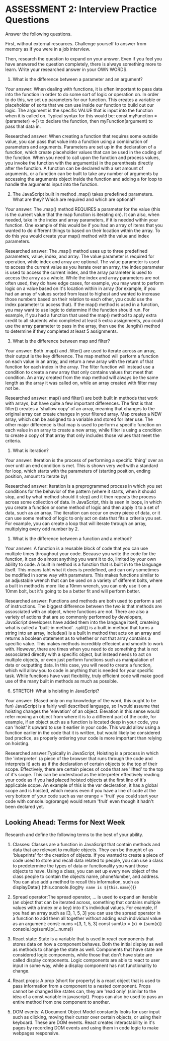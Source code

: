 # ASSESSMENT 2: Interview Practice Questions

Answer the following questions.

First, without external resources. Challenge yourself to answer from memory as if you were in a job interview.

Then, research the question to expand on your answer. Even if you feel you have answered the question completely, there is always something more to learn. Write your researched answer in your OWN WORDS.

1. What is the difference between a parameter and an argument?

Your answer: When dealing with functions, it is often important to pass data into the function in order to do some sort of logic or operation on. In order to do this, we set up parameters for our function. This creates a variable or placeholder of sorts that we can use inside our function to build out our logic. The argument is the specific VALUE that is input into the function when it is called on. Typical syntax for this would be: const myFunction = (parameter) =>{} to declare the function, then myFunction(argument) to pass that data in.

Researched answer: When creating a function that requires some outside value, you can pass that value into a function using a combination of parameters and arguments. Parameters are set up in the declaration of a function, which create placeholder values that can be used in the coding of the function. When you need to call upon the function and process values, you invoke the function with the argument(s) in the parenthesis directly after the function. A function can be declared with a set amount of arguments, or a function can be built to take any number of arguments by accessing the arguments object inside the function and adding a for loop to handle the arguments input into the function. 

2. The JavaScript built in method .map() takes predefined parameters. What are they? Which are required and which are optional?

Your answer: The .map() method REQUIRES a parameter for the value (this is the current value that the map function is iterating on). It can also, when needed, take in the index and array parameters, if it is needed within your function. One example of this would be if you had an array of items that you wanted to do different things to based on their location within the array. To do this you would create your map() method with the value and index parameters. 

Researched answer: The .map() method uses up to three predefined parameters, value, index, and array. The value parameter is required for operation, while index and array are optional. The value parameter is used to access the current value as you iterate over an array, the index parameter is used to access the current index, and the array parameter is used to access the array as a whole. While the index and array parameters are not often used, they do have edge cases, for example, you may want to perform logic on a value based on it's location within in array (for example, if you had an array of values sorted from least to highest and wanted to increase those numbers based on their relation to each other, you could use the index parameter to access that). If the map() method is used in a function, you may want to use logic to determine if the function should run. For example, if you had a function that used the map() method to apply extra credit to all students who completed at least 5 extra assignments, you could use the array parameter to pass in the array, then use the .length() method to determine if they completed at least 5 assignments. 

3. What is the difference between map and filter?

Your answer: Both .map() and .filter() are used to iterate across an array, their output is the key difference. The map method will perform a function on each value in an array, and return a new array with the return of that function for each index in the array. The filter function will instead use a condition to create a new array that only contains values that meet that condition. An array created from the map method will always be the same length as the array it was called on, while an array created with filter may not be. 

Researched answer: map() and filter() are both built in methods that work with arrays, but have quite a few important differences. The first is that filter() creates a 'shallow copy' of an array, meaning that changes to the original array can create changes in your filtered array. Map creates a NEW array, which can be assigned to a variable and stored for later use. The other major difference is that map is used to perform a specific function on each value in an array to create a new array, while filter is using a condition to create a copy of that array that only includes those values that meet the criteria. 

1. What is iteration?

Your answer: Iteration is the process of performing a specific 'thing' over an over until an end condition is met. This is shown very well with a standard for loop, which starts with the parameters of (starting position, ending position, amount to iterate by)

Researched answer: Iteration is a preprogrammed process in which you set conditions for the behavior of the pattern (where it starts, when it should stop, and by what method should it step) and it then repeats the process across some collection of data. In JavaScript, this is seen in loops, in which you create a function or some method of logic and then apply it to a set of data, such as an array. The iteration can occur on every piece of data, or it can use some method of logic to only act on data that fits a criteria you set. For example, you can create a loop that will iterate through an array, multiplying every odd number by 2.

1. What is the difference between a function and a method?

Your answer: A function is a reusable block of code that you can use multiple times throughout your code. Because you write the code for the function, it can do almost anything you want it to do, limited by your own ability to code. A built in method is a function that is built in to the language itself. This means taht what it does is predefined, and can only sometimes be modified in some way with parameters. This makes functions similar to an adjustable wrench that can be used on a variety of different bolts, where a built in method is more like a 10mm wrench, you can only use it on a 10mm bolt, but it's going to be a better fit and will perform better. 

Researched answer: Functions and methods are both used to perform a set of instructions. The biggest difference between the two is that methods are assosciated with an object, where functions are not. There are also a variety of actions that are so commonly performed by developers, JavaScript developers have added them into the language itself, createing what is called a 'built-in method'. .split() is a built in method that turns a string into an array, includes() is a built in method that acts on an array and returns a boolean statement as to whether or not that array contains a specific value. This makes methods incredibly effecient and smooth to work with. However, there are times when you need to do something that is not assosciated directly with a specific object, but instead needs to act on multiple objects, or even just perform functions such as manipulation of data or outputting data. In this case, you will need to create a function, which will allow you to code in anything that is needed for your specific task. While functions have vast flexibility, truly efficient code will make good use of the many built in methods as much as possible. 

6. STRETCH: What is hoisting in JavaScript?

Your answer: (Based only on my knowledge of the word, this ought to be fun) JavaScript is a fairly well described language, so I would assume that hoisting changes the 'elevation' of an object. Elevation in this sense would refer moving an object from where it is to a different part of the code, for example, if an object such as a function is located deep in your code, you can 'hoist' it upward to use it earlier in your code. This would allow using a function earlier in the code that it is written, but would likely be considered bad practice, as properly ordering your code is more important than relying on hoisting. 

Researched answer:Typically in JavaScript,  Hoisting is a process in which the 'interpreter' (a piece of the browser that runs through the code and interprets it) acts as if the declaration of certain objects to the top of their scope. Effectively, there are certain pieces of code that are 'lifted' to the top of it's scope. This can be understood as the interpreter effectively reading your code as if you had placed hoisted objects at the first line of it's applicable scope. An example of this is the var decleration, it has a global scope and is hoisted, which means even if you have a line of code at the very bottom of your code such as var orange = 'fruit' you could start your code with console.log(orange) would return 'fruit' even though it hadn't been declared yet. 

## Looking Ahead: Terms for Next Week

Research and define the following terms to the best of your ability.

1. Classes: Classes are a function in JavaScript that contain methods and data that are relevant to multiple objects. They can be thought of as 'blueprints' for the creation of objects. If you wanted to create a piece of code used to store and recall data related to people, you can use a class to predetermine the types of data or functionality you want those objects to have. Using a class, you can set up every new object of the class people to contain the objects name, phoneNumber, and address. You can also add a method to recall this information, such as displayData() {this.console.(log(`My name is ${this.name}`))}

2. Spread operator:The spread operator, ... is used to expand an iterable (an object that can be iterated across, something that contains multiple values with a index or a key) into it's individual values. For example, if you had an array such as [3, 1, 5, 3] you can use the spread operator in a function to add them all together without adding each individual value as an argument:
const: nums =[3, 1, 5, 3]
const sumUp = (x) => {sum(x)} 
console.log(sumUp(...nums))


3. React state: State is a variable that is used in react components that stores data on how a component behaves. Both the initial display as well as methods to change the state as well. Components that have state are considered logic components, while those that don't have state are called display components. Logic components are able to react to user input in some way, while a display component has not functionailty to change. 

4. React props: A prop (short for property) is a react object that is used to pass information from a component to a nested component. Props cannot be changed like states can, they are 'read only' (similar to the idea of a const variable in javascript). Props can also be used to pass an entire method from one component to another. 

5. DOM events: A Document Object Model constantly looks for user input such as clicking, moving their cursor over certain objects, or using their keyboard. These are DOM events. React creates interactability in it's pages by recording DOM events and using them in code logic to make webpages responsive. 
